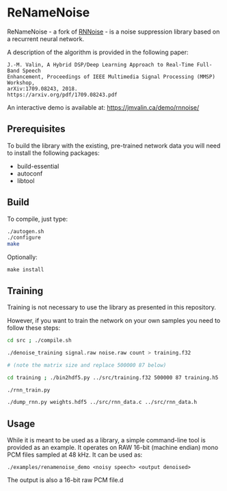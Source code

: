 # ReNameNoise

ReNameNoise - a fork of [RNNoise](https://gitlab.xiph.org/xiph/rnnoise) - is a noise suppression library based on a recurrent neural network.

A description of the algorithm is provided in the following paper:

```
J.-M. Valin, A Hybrid DSP/Deep Learning Approach to Real-Time Full-Band Speech
Enhancement, Proceedings of IEEE Multimedia Signal Processing (MMSP) Workshop,
arXiv:1709.08243, 2018.
https://arxiv.org/pdf/1709.08243.pdf
```

An interactive demo is available at: https://jmvalin.ca/demo/rnnoise/

## Prerequisites

To build the library with the existing, pre-trained network data you will need to install the following packages:

* build-essential
* autoconf
* libtool

## Build

To compile, just type:

```bash
./autogen.sh
./configure
make
```

Optionally:

``make install``

## Training

Training is not necessary to use the library as presented in this repository.

However, if you want to train the network on your own samples you need to follow these steps:

```bash
cd src ; ./compile.sh

./denoise_training signal.raw noise.raw count > training.f32

# (note the matrix size and replace 500000 87 below)

cd training ; ./bin2hdf5.py ../src/training.f32 500000 87 training.h5

./rnn_train.py

./dump_rnn.py weights.hdf5 ../src/rnn_data.c ../src/rnn_data.h
```

## Usage

While it is meant to be used as a library, a simple command-line tool is
provided as an example. It operates on RAW 16-bit (machine endian) mono
PCM files sampled at 48 kHz. It can be used as:

``./examples/renamenoise_demo <noisy speech> <output denoised>``

The output is also a 16-bit raw PCM file.d
